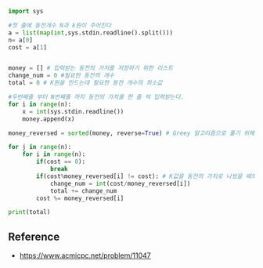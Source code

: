 

```python
import sys

#첫 줄에 동전개수 N과 k원이 주어진다
a = list(map(int,sys.stdin.readline().split())) 
n= a[0]
cost = a[1]
```


```python

money = [] # 입력받는 동전의 가치를 저장하기 위한 리스트
change_num = 0 #필요한 동전의 개수
total = 0 # K원을 만드는데 필요한 동전 개수의 최소값
```


```python
#두번째줄 부터 N번째줄 까지 동전의 가치를 한 줄 씩 입력받는다.
for i in range(n):
    x = int(sys.stdin.readline())
    money.append(x)
```


```python
money_reversed = sorted(money, reverse=True) # Greey 알고리즘으로 풀기 위해서 내림차순으로 동전의 가치를 정렬한다.
```


```python
for j in range(n):
    for i in range(n):
        if(cost == 0):
            break
        if(cost%money_reversed[i] != cost): # K값을 동전의 가치로 나눴을 때의 나머지가 K값과 같지 않다면 그 동전의 가치로 K값을 나눌 수 있다.
            change_num = int(cost/money_reversed[i])
            total += change_num 
        cost %= money_reversed[i]
```


```python
print(total)
```

## Reference

- https://www.acmicpc.net/problem/11047
